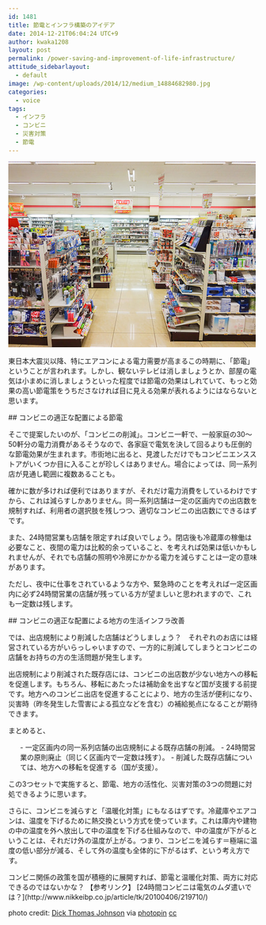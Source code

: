 ```yaml
---
id: 1481
title: 節電とインフラ構築のアイデア
date: 2014-12-21T06:04:24 UTC+9
author: kwaka1208
layout: post
permalink: /power-saving-and-improvement-of-life-infrastructure/
attitude_sidebarlayout:
  - default
image: /wp-content/uploads/2014/12/medium_14884682980.jpg
categories:
  - voice
tags:
  - インフラ
  - コンビニ
  - 災害対策
  - 節電
---
```

![convinience store](/assets/images/2014/12/medium_14884682980.jpg)
<p>
東日本大震災以降、特にエアコンによる電力需要が高まるこの時期に、「節電」ということが言われます。しかし、観ないテレビは消しましょうとか、部屋の電気は小まめに消しましょうといった程度では節電の効果はしれていて、もっと効果の高い節電策をうちださなければ目に見える効果が表れるようにはならないと思います。
</p>
## コンビニの適正な配置による節電
<p>
そこで提案したいのが、「コンビニの削減」。コンビニ一軒で、一般家庭の30〜50軒分の電力消費があるそうなので、各家庭で電気を決して回るよりも圧倒的な節電効果が生まれます。市街地に出ると、見渡しただけでもコンビニエンスストアがいくつか目に入ることが珍しくはありません。場合によっては、同一系列店が見通し範囲に複数あることも。
</p>
<p>
確かに数が多ければ便利ではありますが、それだけ電力消費をしているわけですから、これは減らすしかありません。同一系列店舗は一定の区画内での出店数を規制すれば、利用者の選択肢を残しつつ、適切なコンビニの出店数にできるはずです。
</p>
<p>
また、24時間営業も店舗を限定すれば良いでしょう。閉店後も冷蔵庫の稼働は必要なこと、夜間の電力は比較的余っていること、を考えれば効果は低いかもしれませんが、それでも店舗の照明や冷房にかかる電力を減らすことは一定の意味があります。
</p>
<p>
ただし、夜中に仕事をされているような方や、緊急時のことを考えれば一定区画内に必ず24時間営業の店舗が残っている方が望ましいと思われますので、これも一定数は残します。
</p>
## コンビニの適正な配置による地方の生活インフラ改善
<p>
では、出店規制により削減した店舗はどうしましょう？　それぞれのお店には経営されている方がいらっしゃいますので、一方的に削減してしまうとコンビニの店舗をお持ちの方の生活問題が発生します。
</p>
<p>
出店規制により削減された既存店には、コンビニの出店数が少ない地方への移転を促進します。もちろん、移転にあたったは補助金を出すなど国が支援する前提です。地方へのコンビニ出店を促進することにより、地方の生活が便利になり、災害時（昨冬発生した雪害による孤立などを含む）の補給拠点になることが期待できます。
</p>
<p>
まとめると、
<ol>
- 一定区画内の同一系列店舗の出店規制による既存店舗の削減。
- 24時間営業の原則廃止（同じく区画内で一定数は残す）。
- 削減した既存店舗については、地方への移転を促進する（国が支援）。
</ol>
この3つセットで実施すると、節電、地方の活性化、災害対策の3つの問題に対処できるように思います。
</p>
<p>
さらに、コンビニを減らすと「温暖化対策」にもなるはずです。冷蔵庫やエアコンは、温度を下げるために熱交換という方式を使っています。これは庫内や建物の中の温度を外へ放出して中の温度を下げる仕組みなので、中の温度が下がるということは、それだけ外の温度が上がる。つまり、コンビニを減らす＝極端に温度の低い部分が減る、そして外の温度も全体的に下がるはず、という考え方です。
</p>
<p>
コンビニ関係の政策を国が積極的に展開すれば、節電と温暖化対策、両方に対応できるのではないかな？
【参考リンク】
[24時間コンビニは電気のムダ遣いでは？](http://www.nikkeibp.co.jp/article/tk/20100406/219710/)
</p>

photo credit: [Dick Thomas Johnson](https://www.flickr.com/photos/31029865@N06/14884682980/) via [photopin](http://photopin.com) [cc](http://creativecommons.org/licenses/by/2.0/)